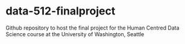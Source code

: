 # data-512-finalproject
Github repository to host the final project for the Human Centred Data Science course at the University of Washington, Seattle
